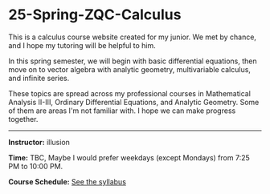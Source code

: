 # 25-Spring-ZQC-Calculus

This is a calculus course website created for my junior. We met by chance, and I hope my tutoring will be helpful to him. 

In this spring semester, we will begin with basic differential equations, then move on to vector algebra with analytic geometry, multivariable calculus, and infinite series. 

These topics are spread across my professional courses in Mathematical Analysis II-III, Ordinary Differential Equations, and Analytic Geometry. Some of them are areas I'm not familiar with. I hope we can make progress together.

---

**Instructor:** illusion

**Time:** TBC, Maybe I would prefer weekdays (except Mondays) from 7:25 PM to 10:00 PM.

**Course Schedule:** [See the syllabus](https://illusion-hope.github.io/25-Spring-ZQC-Calculus/) 

